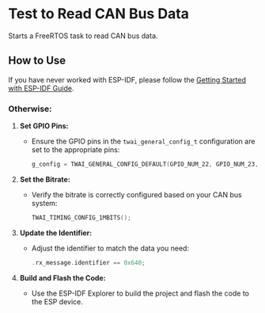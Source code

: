 # Test to Read CAN Bus Data

Starts a FreeRTOS task to read CAN bus data.

## How to Use

If you have never worked with ESP-IDF, please follow the [Getting Started with ESP-IDF Guide](https://docs.espressif.com/projects/esp-idf/en/v4.2.3/esp32/get-started/vscode-setup.html).

### Otherwise:

1. **Set GPIO Pins:**

   - Ensure the GPIO pins in the `twai_general_config_t` configuration are set to the appropriate pins:
     ```c
     g_config = TWAI_GENERAL_CONFIG_DEFAULT(GPIO_NUM_22, GPIO_NUM_23, TWAI_MODE_NORMAL);
     ```

2. **Set the Bitrate:**

   - Verify the bitrate is correctly configured based on your CAN bus system:
     ```c
     TWAI_TIMING_CONFIG_1MBITS();
     ```

3. **Update the Identifier:**

   - Adjust the identifier to match the data you need:
     ```c
     .rx_message.identifier == 0x640;
     ```

4. **Build and Flash the Code:**
   - Use the ESP-IDF Explorer to build the project and flash the code to the ESP device.
